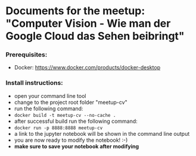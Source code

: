 # Documents for the meetup: "Computer Vision - Wie man der Google Cloud das Sehen beibringt"

### Prerequisites:

- Docker: https://www.docker.com/products/docker-desktop

### Install instructions:

- open your command line tool
- change to the project root folder "meetup-cv"
- run the following command:
- ```docker build -t meetup-cv --no-cache .```
- after successful build run the following command:
- ```docker run -p 8888:8888 meetup-cv```
- a link to the jupyter notebook will be shown in the command line output
- you are now ready to modify the notebook! :-)
- **make sure to save your notebook after modifying**

